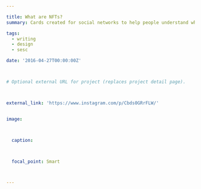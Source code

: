 ```yaml
---

title: What are NFTs?
summary: Cards created for social networks to help people understand what NFTs are.

tags: 
  - writing
  - design
  - sesc

date: '2016-04-27T00:00:00Z'



# Optional external URL for project (replaces project detail page).



external_link: 'https://www.instagram.com/p/Cbds0GRrFLW/'


image:



  caption:



  focal_point: Smart



---
```




